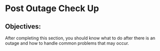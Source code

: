# Post Outage Check Up

## Objectives:

After completing this section, you should know what to do after there is an outage and how to handle common problems that may occur.

##